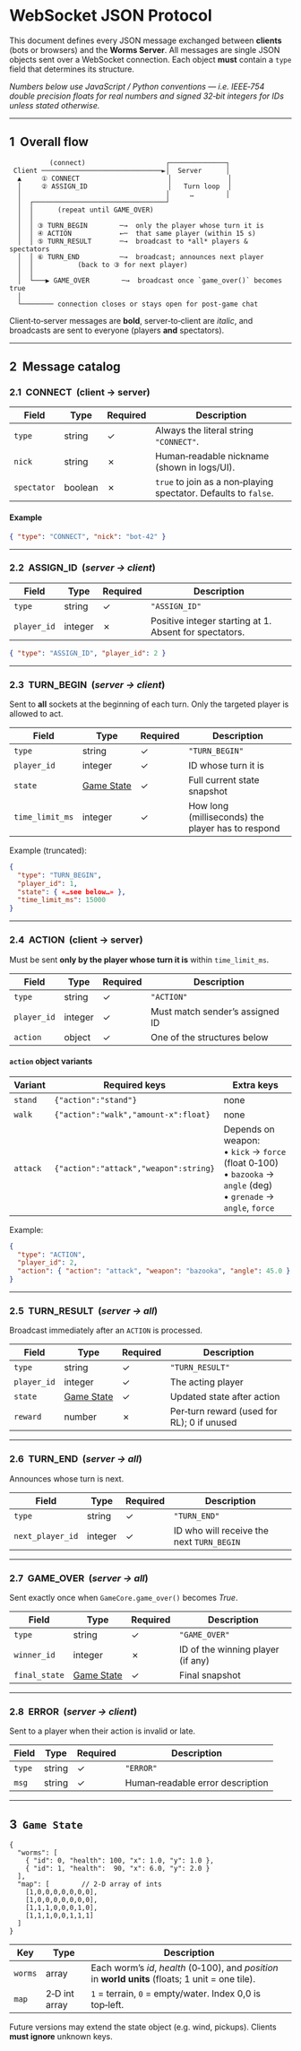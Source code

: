 # WebSocket JSON Protocol

This document defines every JSON message exchanged between **clients** (bots or browsers) and the **Worms Server**.  All messages are single JSON objects sent over a WebSocket connection.  Each object **must** contain a `type` field that determines its structure.

*Numbers below use JavaScript / Python conventions — i.e. IEEE‑754 double precision floats for real numbers and signed 32‑bit integers for IDs unless stated otherwise.*

---

## 1  Overall flow

```text
          (connect)                    ┌──────────────┐
 Client ──────────────────────────────►│  Server      │
  ▲     ① CONNECT                      │              │
  │     ② ASSIGN_ID                    │   Turn loop  │
  │                                    │     …        │
  │  ┌─────────────────────────────────┘
  │  │      (repeat until GAME_OVER)
  │  │
  │  │ ③ TURN_BEGIN        ─→  only the player whose turn it is
  │  │ ④ ACTION            ←─  that same player (within 15 s)
  │  │ ⑤ TURN_RESULT       ─→  broadcast to *all* players & spectators
  │  │ ⑥ TURN_END          ─→  broadcast; announces next player
  │  │           (back to ③ for next player)
  │  │
  │  └───▶ GAME_OVER        ─→  broadcast once `game_over()` becomes true
  │
  └──────── connection closes or stays open for post‑game chat
```

Client‑to‑server messages are **bold**, server‑to‑client are *italic*, and broadcasts are sent to everyone (players **and** spectators).

---

## 2  Message catalog

### 2.1  CONNECT  (client → server)

| Field       | Type    | Required | Description                                                     |
| ----------- | ------- | -------- | --------------------------------------------------------------- |
| `type`      | string  | ✓        | Always the literal string `"CONNECT"`.                          |
| `nick`      | string  | ✗        | Human‑readable nickname (shown in logs/UI).                     |
| `spectator` | boolean | ✗        | `true` to join as a non‑playing spectator. Defaults to `false`. |

#### Example

```json
{ "type": "CONNECT", "nick": "bot‑42" }
```

---

### 2.2  ASSIGN\_ID  (*server → client*)

| Field       | Type    | Required | Description                                            |
| ----------- | ------- | -------- | ------------------------------------------------------ |
| `type`      | string  | ✓        | `"ASSIGN_ID"`                                          |
| `player_id` | integer | ✗        | Positive integer starting at 1. Absent for spectators. |

```json
{ "type": "ASSIGN_ID", "player_id": 2 }
```

---

### 2.3  TURN\_BEGIN  (*server → client*)

Sent to **all** sockets at the beginning of each turn.  Only the targeted player is allowed to act.

| Field           | Type                      | Required | Description                                       |
| --------------- | ------------------------- | -------- | ------------------------------------------------- |
| `type`          | string                    | ✓        | `"TURN_BEGIN"`                                    |
| `player_id`     | integer                   | ✓        | ID whose turn it is                               |
| `state`         | [Game State](#game-state) | ✓        | Full current state snapshot                       |
| `time_limit_ms` | integer                   | ✓        | How long (milliseconds) the player has to respond |

Example (truncated):

```json
{
  "type": "TURN_BEGIN",
  "player_id": 1,
  "state": { «…see below…» },
  "time_limit_ms": 15000
}
```

---

### 2.4  ACTION  (client → server)

Must be sent **only by the player whose turn it is** within `time_limit_ms`.

| Field       | Type    | Required | Description                     |
| ----------- | ------- | -------- | ------------------------------- |
| `type`      | string  | ✓        | `"ACTION"`                      |
| `player_id` | integer | ✓        | Must match sender’s assigned ID |
| `action`    | object  | ✓        | One of the structures below     |

#### `action` object variants

| Variant  | Required keys                         | Extra keys                                                                                                                 |
| -------- | ------------------------------------- | -------------------------------------------------------------------------------------------------------------------------- |
| `stand`  | `{"action":"stand"}`                  | none                                                                                                                       |
| `walk`   | `{"action":"walk","amount-x":float}`  | none                                                                                                                       |
| `attack` | `{"action":"attack","weapon":string}` | Depends on weapon:<br/>• `kick` → `force` (float 0‑100)<br/>• `bazooka` → `angle` (deg)<br/>• `grenade` → `angle`, `force` |

Example:

```json
{
  "type": "ACTION",
  "player_id": 2,
  "action": { "action": "attack", "weapon": "bazooka", "angle": 45.0 }
}
```

---

### 2.5  TURN\_RESULT  (*server → all*)

Broadcast immediately after an `ACTION` is processed.

| Field       | Type                      | Required | Description                                |
| ----------- | ------------------------- | -------- | ------------------------------------------ |
| `type`      | string                    | ✓        | `"TURN_RESULT"`                            |
| `player_id` | integer                   | ✓        | The acting player                          |
| `state`     | [Game State](#game-state) | ✓        | Updated state after action                 |
| `reward`    | number                    | ✗        | Per‑turn reward (used for RL); 0 if unused |

---

### 2.6  TURN\_END  (*server → all*)

Announces whose turn is next.

| Field            | Type    | Required | Description                               |
| ---------------- | ------- | -------- | ----------------------------------------- |
| `type`           | string  | ✓        | `"TURN_END"`                              |
| `next_player_id` | integer | ✓        | ID who will receive the next `TURN_BEGIN` |

---

### 2.7  GAME\_OVER  (*server → all*)

Sent exactly once when `GameCore.game_over()` becomes *True*.

| Field         | Type                      | Required | Description                       |
| ------------- | ------------------------- | -------- | --------------------------------- |
| `type`        | string                    | ✓        | `"GAME_OVER"`                     |
| `winner_id`   | integer                   | ✗        | ID of the winning player (if any) |
| `final_state` | [Game State](#game-state) | ✓        | Final snapshot                    |

---

### 2.8  ERROR  (*server → client*)

Sent to a player when their action is invalid or late.

| Field  | Type   | Required | Description                      |
| ------ | ------ | -------- | -------------------------------- |
| `type` | string | ✓        | `"ERROR"`                        |
| `msg`  | string | ✓        | Human‑readable error description |

---

## 3  <code id="game-state">Game State</code>

```jsonc
{
  "worms": [
    { "id": 0, "health": 100, "x": 1.0, "y": 1.0 },
    { "id": 1, "health":  90, "x": 6.0, "y": 2.0 }
  ],
  "map": [        // 2‑D array of ints
    [1,0,0,0,0,0,0,0],
    [1,0,0,0,0,0,0,0],
    [1,1,1,0,0,0,1,0],
    [1,1,1,0,0,1,1,1]
  ]
}
```

| Key     | Type          | Description                                                                                        |
| ------- | ------------- | -------------------------------------------------------------------------------------------------- |
| `worms` | array         | Each worm’s *id*, *health* (0‑100), and *position* in **world units** (floats; 1 unit = one tile). |
| `map`   | 2‑D int array | `1` = terrain, `0` = empty/water.  Index 0,0 is top‑left.                                          |

Future versions may extend the state object (e.g. wind, pickups).  Clients **must ignore** unknown keys.
